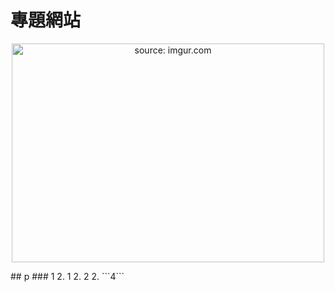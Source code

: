 # 專題網站
<p align="center">
  <img src="https://i.imgur.com/DwH6uA0.png"  width="500" height="350" title="source: imgur.com" />
</p>
## p
### 1
2. 1
2. 2
2. ```4```
